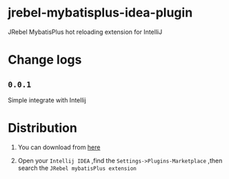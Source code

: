 # jrebel-mybatisplus-idea-plugin
JRebel MybatisPlus hot reloading extension for IntelliJ

# Change logs
## `0.0.1`
Simple integrate with Intellij

# Distribution

1. You can download from [here](https://plugins.jetbrains.com/plugin/12682-jrebel-mybatisplus-extension)

2. Open your `Intellij IDEA` ,find the `Settings->Plugins-Marketplace` ,then search the `JRebel mybatisPlus extension`
